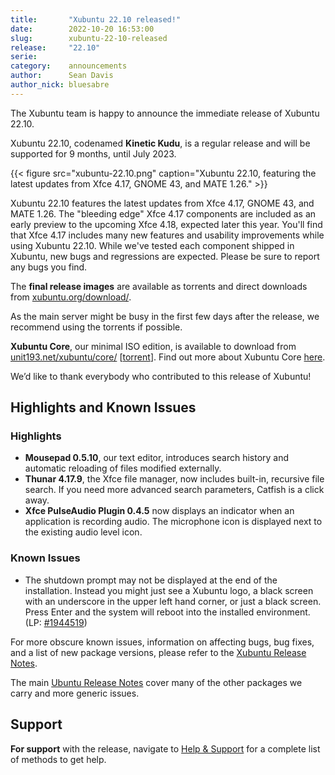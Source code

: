 ```yaml
---
title:       "Xubuntu 22.10 released!"
date:        2022-10-20 16:53:00
slug:        xubuntu-22-10-released
release:     "22.10"
serie:       
category:    announcements
author:      Sean Davis
author_nick: bluesabre
---
```


The Xubuntu team is happy to announce the immediate release of Xubuntu 22.10.

Xubuntu 22.10, codenamed **Kinetic Kudu**, is a regular release and will be supported for 9 months, until July 2023.

{{< figure src="xubuntu-22.10.png" caption="Xubuntu 22.10, featuring the latest updates from Xfce 4.17, GNOME 43, and MATE 1.26." >}}

Xubuntu 22.10 features the latest updates from Xfce 4.17, GNOME 43, and MATE 1.26. The "bleeding edge" Xfce 4.17 components are included as an early preview to the upcoming Xfce 4.18, expected later this year. You'll find that Xfce 4.17 includes many new features and usability improvements while using Xubuntu 22.10. While we've tested each component shipped in Xubuntu, new bugs and regressions are expected. Please be sure to report any bugs you find.

The **final release images** are available as torrents and direct downloads from [xubuntu.org/download/](https://xubuntu.org/download/).

As the main server might be busy in the first few days after the release, we recommend using the torrents if possible.

**Xubuntu Core**, our minimal ISO edition, is available to download from [unit193.net/xubuntu/core/](https://unit193.net/xubuntu/core/) \[[torrent](http://unit193.net/xubuntu/core/xubuntu-22.10-core-amd64.iso.torrent)\]. Find out more about Xubuntu Core [here](https://unit193.net/xubuntu/).

We’d like to thank everybody who contributed to this release of Xubuntu!

Highlights and Known Issues
---------------------------

### Highlights

- **Mousepad 0.5.10**, our text editor, introduces search history and automatic reloading of files modified externally.
- **Thunar 4.17.9**, the Xfce file manager, now includes built-in, recursive file search. If you need more advanced search parameters, Catfish is a click away.
- **Xfce PulseAudio Plugin 0.4.5** now displays an indicator when an application is recording audio. The microphone icon is displayed next to the existing audio level icon.

### Known Issues

- The shutdown prompt may not be displayed at the end of the installation. Instead you might just see a Xubuntu logo, a black screen with an underscore in the upper left hand corner, or just a black screen. Press Enter and the system will reboot into the installed environment. (LP: [\#1944519](https://bugs.launchpad.net/ubuntu-release-notes/+bug/1944519))

For more obscure known issues, information on affecting bugs, bug fixes, and a list of new package versions, please refer to the [Xubuntu Release Notes](https://wiki.xubuntu.org/releases/22.10/release-notes).

The main [Ubuntu Release Notes](https://discourse.ubuntu.com/t/kinetic-kudu-release-notes/27976) cover many of the other packages we carry and more generic issues.

Support
-------

**For support** with the release, navigate to [Help &amp; Support](https://xubuntu.org/help/) for a complete list of methods to get help.
